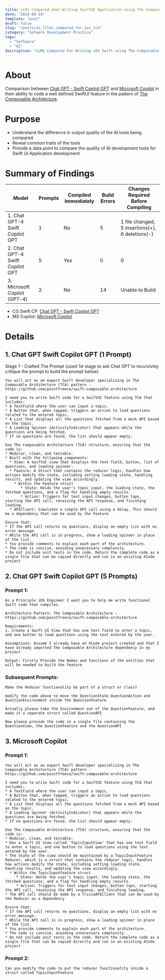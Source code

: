 ```yaml
---
title: LLMs Compared when Writing SwiftUI Application using The Composable Architecture
date: "2024-09-14"
template: "post"
draft: false
slug: "/posts/ai_lllms_compared_for_ios_tca"
category: "Sofware Development Practice"
tags:
  - "Software"
  - "AI"
description: "LLMs Compared For Writing iOS Swift using The Composable Architecture"
---
```


# About
Comparison between [Chat GPT - Swift Copliot GPT](https://chatgpt.com/g/g-L9NbS395h-swift-copilot) and [Microsoft Copilot](https://copilot.microsoft.com/) in their ability to code a well defined SwiftUI feature in the pattern of [The Composable Architecture](https://github.com/pointfreeco/swift-composable-architecture).

# Purpose

- Understand the difference in output quality of the AI tools being compared
- Reveal common traits of the tools
- Provide a data point to compare the quality of AI development tools for Swift UI Application development

# Summary of Findings

| Model                           | Prompts | Compiled Immediately | Build Errors | Changes Required Before Compiling               |
|---------------------------------|---------|----------------------|--------------|-------------------------------------------------|
| 1. Chat GPT-4 Swift Copilot GPT | 1       | No                   | 5            | 1 file changed, 5 insertions(+), 6 deletions(-) |
| 2. Chat GPT-4 Swift Copilot GPT | 5       | Yes                  | 0            | 0                                               |
| 3. Microsoft Copilot (GPT-4)    | 2       | No                   | 14           | Unable to Build                                 |

- CG Swift CP: [Chat GPT - Swift Copliot GPT](https://chatgpt.com/g/g-L9NbS395h-swift-copilot)
- MS Copilot: [Microsoft Copilot](https://copilot.microsoft.com/)

# Details

## 1. Chat GPT Swift Copilot GPT (1 Prompt)

Stage 1 - Crafted The Prompt (used 1st stage to ask Chat GPT to recursivley critique the prompt to build the prompt below)

```
You will act as an expert Swift developer specializing in The Composable Architecture (TCA) pattern - https://github.com/pointfreeco/swift-composable-architecture 

I need you to write Swift code for a SwiftUI feature using TCA that includes:
* A TextField where the user can input a topic.
* A Button that, when tapped, triggers an action to load questions related to the entered topic.
* A List that displays all the questions fetched from a mock API based on the topic.
* A Loading Spinner (ActivityIndicator) that appears while the questions are being fetched.
* If no questions are found, the list should appear empty.

Use The Composable Architecture (TCA) structure, ensuring that the code is:
* Modular, clean, and testable.
* Built with the following components:
  * View: A SwiftUI view that displays the text field, button, list of questions, and loading spinner.
  * Feature: A Struct that contains the reducer logic, handles how actions modify the state, including setting loading state, handling results, and updating the view accordingly.
    * Within the Feature struct
       * State: Holds the user's topic input, the loading state, the fetched questions, and a flag for handling empty results.
       * Action: Triggers for text input changes, button taps, starting the API call, receiving the API response, and finishing loading.
  * APIClient: Simulates a simple API call using a delay. This should be a dependency that can be used by the Feature

Ensure that:
* If the API call returns no questions, display an empty list with no error message.
* While the API call is in progress, show a loading spinner in place of the list.
* You provide comments to explain each part of the architecture.
* The code is concise, avoiding unnecessary complexity.
* Do not include unit tests in the code. Return the complete code as a single file that can be copied directly and run in an existing XCode project
```

## 2. Chat GPT Swift Copilot GPT (5 Prompts)

### Prompt 1:
```
As a Principle iOS Engineer I want you to help me write functional Swift code that compiles.

Architecture Pattern: The Composable Architecture - https://github.com/pointfreeco/swift-composable-architecture

Requirements: 
1. Create a Swift UI View that has one text field to enter a topic, and one button to load questions using the text entered by the user.

Assumptions: Assume I already have an XCode project created and that I have already imported The Composable Architecture dependency in my project

Output: Firstly Provide the Names and functions of the entities that will be needed to build the feature
```

### Subsequent Prompts:

```
Make the Reducer functionality be part of a struct or class?

modify the code above to move the QuestionState QuestionAction and QuestionEnvironment inside the QuestionFeature

Actually please take the Environment out of the QuestionFeature, and make it a separate struct called QuestionAPI

Now please provide the code in a single file containing the QuestionView, the QuestionFeature and the QuestionAPI
```

## 3. Microsoft Copilot

### Prompt 1:
```
You will act as an expert Swift developer specializing in The Composable Architecture (TCA) pattern - https://github.com/pointfreeco/swift-composable-architecture 

I need you to write Swift code for a SwiftUI feature using TCA that includes:
* A TextField where the user can input a topic.
* A Button that, when tapped, triggers an action to load questions related to the entered topic.
* A List that displays all the questions fetched from a mock API based on the topic.
* A Loading Spinner (ActivityIndicator) that appears while the questions are being fetched.
* If no questions are found, the list should appear empty.

Use The Composable Architecture (TCA) structure, ensuring that the code is:
* Modular, clean, and testable.
* Has a Swift UI View called 'TopicInputView' that has one text field to enter a topic, and one button to load questions using the text entered by the user.
* The State of the view should be maintained by a TopicInputFeature Reducer, which is a struct that contains the reducer logic, handles how actions modify the state, including setting loading state, handling results, and updating the view accordingly.
  * Within the TopicInputFeature struct
     * State: Holds the user's topic input, the loading state, the fetched questions, and a flag for handling empty results.
     * Action: Triggers for text input changes, button taps, starting the API call, receiving the API response, and finishing loading.
* The API call should be made by a TriviaAPIClient that can be used by the Reducer as a dependency

Ensure that:
* If the API call returns no questions, display an empty list with no error message.
* While the API call is in progress, show a loading spinner in place of the list.
* You provide comments to explain each part of the architecture.
* The code is concise, avoiding unnecessary complexity.
* Do not include unit tests in the code. Return the complete code as a single file that can be copied directly and run in an existing XCode project
```
### Prompt 2:

```
Can you modify the code to put the reducer functionality inside a struct called TopicInputFeature
```




